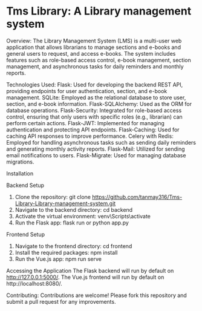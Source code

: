 ﻿# Tms Library: A Library management system
 
Overview:
The Library Management System (LMS) is a multi-user web application that allows librarians to 
manage sections and e-books and general users to request, and access e-books. The system 
includes features such as role-based access control, e-book management, section management, 
and asynchronous tasks for daily reminders and monthly reports.

Technologies Used:
Flask: Used for developing the backend REST API, providing endpoints for user authentication, 
section, and e-book management. 
SQLite: Employed as the relational database to store user, section, and e-book information. 
Flask-SQLAlchemy: Used as the ORM for database operations. 
Flask-Security: Integrated for role-based access control, ensuring that only users with specific 
roles (e.g., librarian) can perform certain actions. 
Flask-JWT: Implemented for managing authentication and protecting API endpoints. 
Flask-Caching: Used for caching API responses to improve performance. 
Celery with Redis: Employed for handling asynchronous tasks such as sending daily reminders 
and generating monthly activity reports. 
Flask-Mail: Utilized for sending email notifications to users. 
Flask-Migrate: Used for managing database migrations.

Installation

Backend Setup
1. Clone the repository:
   git clone https://github.com/tanmay316/Tms-Library-Library-management-system.git
2. Navigate to the backend directory:
   cd backend
3. Activate the virtual environment:
   venv\Scripts\activate
4. Run the Flask app:
   flask run or python app.py

Frontend Setup
1. Navigate to the frontend directory:
   cd frontend
2. Install the required packages:
   npm install
3. Run the Vue.js app:
   npm run serve

Accessing the Application
The Flask backend will run by default on http://127.0.0.1:5000/.
The Vue.js frontend will run by default on http://localhost:8080/.

Contributing:
Contributions are welcome! Please fork this repository and submit a pull request for any improvements.
